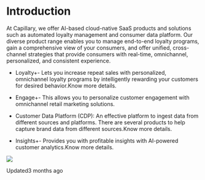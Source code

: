 # Introduction

At Capillary, we offer AI-based cloud-native SaaS products and solutions such as automated loyalty management and consumer data platform. Our diverse product range enables you to manage end-to-end loyalty programs, gain a comprehensive view of your consumers, and offer unified, cross-channel strategies that provide consumers with real-time, omnichannel, personalized, and consistent experience.

- Loyalty+- Lets you increase repeat sales with personalized, omnichannel loyalty programs by intelligently rewarding your customers for desired behavior.Know more details.

- Engage+- This allows you to personalize customer engagement with omnichannel retail marketing solutions.

- Customer Data Platform (CDP): An effective platform to ingest data from different sources and platforms. There are several products to help capture brand data from different sources.Know more details.

- Insights+- Provides you with profitable insights with AI-powered customer analytics.Know more details.

![](https://files.readme.io/9f4bd36d3682bf5b18e3f7c48f1153ec90ca90302b7101258c3b104f6441e50d-Overview.png)

Updated3 months ago